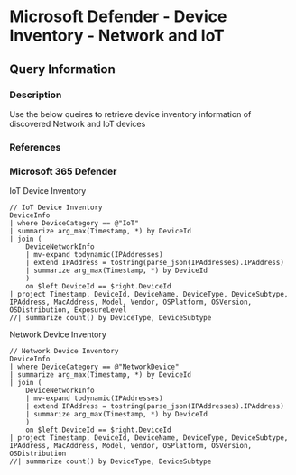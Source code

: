 # Microsoft Defender - Device Inventory - Network and IoT

## Query Information

### Description

Use the below queires to retrieve device inventory information of discovered Network and IoT devices

### References

### Microsoft 365 Defender

IoT Device Inventory

```kql
// IoT Device Inventory
DeviceInfo
| where DeviceCategory == @"IoT"
| summarize arg_max(Timestamp, *) by DeviceId
| join (
    DeviceNetworkInfo
    | mv-expand todynamic(IPAddresses)
    | extend IPAddress = tostring(parse_json(IPAddresses).IPAddress)
    | summarize arg_max(Timestamp, *) by DeviceId
    )
    on $left.DeviceId == $right.DeviceId
| project Timestamp, DeviceId, DeviceName, DeviceType, DeviceSubtype, IPAddress, MacAddress, Model, Vendor, OSPlatform, OSVersion, OSDistribution, ExposureLevel
//| summarize count() by DeviceType, DeviceSubtype
```

Network Device Inventory

```kql
// Network Device Inventory
DeviceInfo
| where DeviceCategory == @"NetworkDevice"
| summarize arg_max(Timestamp, *) by DeviceId
| join (
    DeviceNetworkInfo
    | mv-expand todynamic(IPAddresses)
    | extend IPAddress = tostring(parse_json(IPAddresses).IPAddress)
    | summarize arg_max(Timestamp, *) by DeviceId
    )
    on $left.DeviceId == $right.DeviceId
| project Timestamp, DeviceId, DeviceName, DeviceType, DeviceSubtype, IPAddress, MacAddress, Model, Vendor, OSPlatform, OSVersion, OSDistribution
//| summarize count() by DeviceType, DeviceSubtype
```

